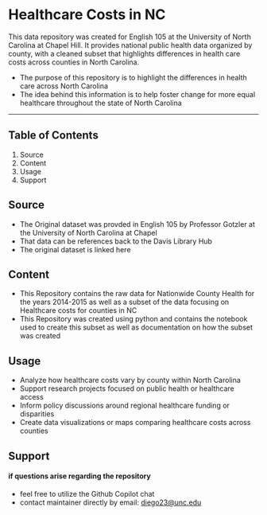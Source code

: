 # Healthcare Costs in NC
This data repository was created for English 105 at the University of North Carolina at Chapel Hill. It provides national public health data organized by county, with a cleaned subset that highlights differences in health care costs across counties in North Carolina. 
 * The purpose of this repository is to highlight the differences in health care across North Carolina
 * The idea behind this information is to help foster change for more equal healthcare throughout the state of North Carolina
  ---
  ## Table of Contents
  1. Source
  2. Content
  3. Usage
  4. Support
## Source
* The Original dataset was provded in English 105 by Professor Gotzler at the University of North Carolina at Chapel
* That data can be references back to the Davis Library Hub
* The original dataset is linked here
## Content
* This Repository contains the raw data for Nationwide County Health for the years 2014-2015 as well as a subset of the data focusing on Healthcare costs for counties in NC
* This Repository was created using python and contains the notebook used to create this subset as well as documentation on how the subset was created
## Usage
* Analyze how healthcare costs vary by county within North Carolina
* Support research projects focused on public health or healthcare access
* Inform policy discussions around regional healthcare funding or disparities
* Create data visualizations or maps comparing healthcare costs across counties
## Support
#### if questions arise regarding the repository
* feel free to utilize the Github Copilot chat
*  contact maintainer directly by email: diego23@unc.edu
